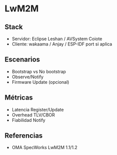 # LwM2M

## Stack
- Servidor: Eclipse Leshan / AVSystem Coiote
- Cliente: wakaama / Anjay / ESP-IDF port si aplica

## Escenarios
- Bootstrap vs No bootstrap
- Observe/Notify
- Firmware Update (opcional)

## Métricas
- Latencia Register/Update
- Overhead TLV/CBOR
- Fiabilidad Notify

## Referencias
- OMA SpecWorks LwM2M 1.1/1.2
